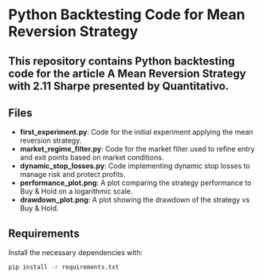 # Python Backtesting Code for Mean Reversion Strategy

## This repository contains Python backtesting code for the article **A Mean Reversion Strategy with 2.11 Sharpe** presented by Quantitativo. 

## Files

- **first_experiment.py**: Code for the initial experiment applying the mean reversion strategy.
- **market_regime_filter.py**: Code for the market filter used to refine entry and exit points based on market conditions.
- **dynamic_stop_losses.py**: Code implementing dynamic stop losses to manage risk and protect profits.
- **performance_plot.png**: A plot comparing the strategy performance to Buy & Hold on a logarithmic scale.
- **drawdown_plot.png**: A plot showing the drawdown of the strategy vs Buy & Hold.

## Requirements

Install the necessary dependencies with:

```bash
pip install -r requirements.txt
